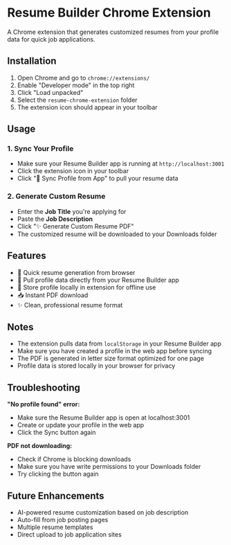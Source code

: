 # Resume Builder Chrome Extension

A Chrome extension that generates customized resumes from your profile data for quick job applications.

## Installation

1. Open Chrome and go to `chrome://extensions/`
2. Enable "Developer mode" in the top right
3. Click "Load unpacked"
4. Select the `resume-chrome-extension` folder
5. The extension icon should appear in your toolbar

## Usage

### 1. Sync Your Profile
- Make sure your Resume Builder app is running at `http://localhost:3001`
- Click the extension icon in your toolbar
- Click "🔄 Sync Profile from App" to pull your resume data

### 2. Generate Custom Resume
- Enter the **Job Title** you're applying for
- Paste the **Job Description**
- Click "✨ Generate Custom Resume PDF"
- The customized resume will be downloaded to your Downloads folder

## Features

- 📄 Quick resume generation from browser
- 🎯 Pull profile data directly from your Resume Builder app
- 💾 Store profile locally in extension for offline use
- 📥 Instant PDF download
- ✨ Clean, professional resume format

## Notes

- The extension pulls data from `localStorage` in your Resume Builder app
- Make sure you have created a profile in the web app before syncing
- The PDF is generated in letter size format optimized for one page
- Profile data is stored locally in your browser for privacy

## Troubleshooting

**"No profile found" error:**
- Make sure the Resume Builder app is open at localhost:3001
- Create or update your profile in the web app
- Click the Sync button again

**PDF not downloading:**
- Check if Chrome is blocking downloads
- Make sure you have write permissions to your Downloads folder
- Try clicking the button again

## Future Enhancements

- AI-powered resume customization based on job description
- Auto-fill from job posting pages
- Multiple resume templates
- Direct upload to job application sites
